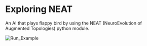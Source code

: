 # Exploring NEAT
An AI that plays flappy bird by using the NEAT (NeuroEvolution of Augmented Topologies) python module.

![Run_Example](https://raw.githubusercontent.com/DominikLindorfer/Machine-Learning-NEAT/main/imgs/Testrun.gif)
